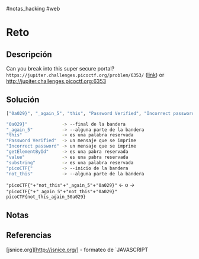 #notas_hacking #web
# Reto
## Descripción
Can you break into this super secure portal? `https://jupiter.challenges.picoctf.org/problem/6353/` ([link](https://jupiter.challenges.picoctf.org/problem/6353/)) or http://jupiter.challenges.picoctf.org:6353
## Solución
```bash
["0a029}", "_again_5", "this", "Password Verified", "Incorrect password", "getElementById", "value", "substring", "picoCTF{", "not_this"]

"0a029}"             -> --final de la bandera
"_again_5"           -> --alguna parte de la bandera
"this"               -> es una palabra reservada
"Password Verified"  -> un mensaje que se imprime
"Incorrect password" -> un mensaje que se imprime
"getElementById"     -> es una pabra reservada
"value"              -> es una pabra reservada
"substring"          -> es una palabra reservada
"picoCTF{"           -> --inicio de la bandera
"not_this"           -> --alguna parte de la bandera
```

`"picoCTF{"`+`"not_this"`+`"_again_5"`+`"0a029}"` <- o -> `"picoCTF{"`+`"_again_5"`+`"not_this"`+`"0a029}"`
`picoCTF{not_this_again_50a029}`
## Notas

## Referencias
[jsnice.org][http://jsnice.org/] - formateo de `JAVASCRIPT